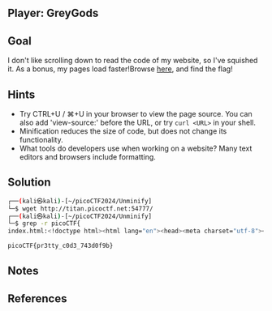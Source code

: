 ## Player: GreyGods
## Goal
I don't like scrolling down to read the code of my website, so I've squished it. As a bonus, my pages load faster!Browse [here](http://titan.picoctf.net:54777/), and find the flag!

## Hints
+ Try CTRL+U / ⌘+U in your browser to view the page source. You can also add 'view-source:' before the URL, or try `curl <URL>` in your shell.
+ Minification reduces the size of code, but does not change its functionality.
+ What tools do developers use when working on a website? Many text editors and browsers include formatting.
## Solution

```bash
┌──(kali㉿kali)-[~/picoCTF2024/Unminify]
└─$ wget http://titan.picoctf.net:54777/
┌──(kali㉿kali)-[~/picoCTF2024/Unminify]
└─$ grep -r picoCTF{
index.html:<!doctype html><html lang="en"><head><meta charset="utf-8"><meta name="viewport" content="width=device-width,initial-scale=1"><title>picoCTF - picoGym | Unminify Challenge</title><link rel="icon" type="image/png" sizes="32x32" href="/favicon-32x32.png"><style>body{font-family:"Lucida Console",Monaco,monospace}h1,p{color:#000}</style></head><body class="picoctf{}" style="margin:0"><div class="picoctf{}" style="margin:0;padding:0;background-color:#757575;display:auto;height:40%"><a class="picoctf{}" href="/"><img src="picoctf-logo-horizontal-white.svg" alt="picoCTF logo" style="display:inline-block;width:160px;height:90px;padding-left:30px"></a></div><center><br class="picoctf{}"><br class="picoctf{}"><div class="picoctf{}" style="padding-top:30px;border-radius:3%;box-shadow:0 5px 10px #0000004d;width:50%;align-self:center"><img class="picoctf{}" src="hero.svg" alt="flag art" style="width:150px;height:150px"><div class="picoctf{}" style="width:85%"><h2 class="picoctf{}">Welcome to my flag distribution website!</h2><div class="picoctf{}" style="width:70%"><p class="picoctf{}">If you're reading this, your browser has succesfully received the flag.</p><p class="picoCTF{pr3tty_c0d3_743d0f9b}"></p><p class="picoctf{}">I just deliver flags, I don't know how to read them...</p></div></div><br class="picoctf{}"></div></center></body></html>

picoCTF{pr3tty_c0d3_743d0f9b}
````
## Notes

## References

